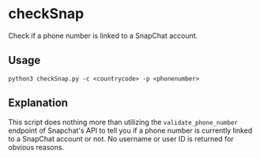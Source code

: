 # checkSnap
Check if a phone number is linked to a SnapChat account.

## Usage
`python3 checkSnap.py -c <countrycode> -p <phonenumber>`

## Explanation
This script does nothing more than utilizing the `validate_phone_number` endpoint of Snapchat's API to tell you if a phone number is currently linked to a SnapChat account or not. No username or user ID is returned for obvious reasons. 
